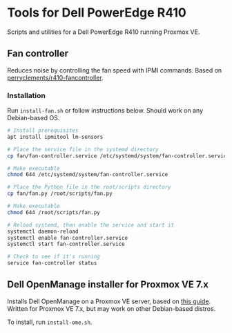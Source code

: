 # Tools for Dell PowerEdge R410

Scripts and utilities for a Dell PowerEdge R410 running Proxmox VE.

## Fan controller

Reduces noise by controlling the fan speed with IPMI commands. Based on [perryclements/r410-fancontroller](https://github.com/perryclements/r410-fancontroller).

### Installation

Run `install-fan.sh` or follow instructions below. Should work on any Debian-based OS.

```bash
# Install prerequisites
apt install ipmitool lm-sensors

# Place the service file in the systemd directory
cp fan/fan-controller.service /etc/systemd/system/fan-controller.service

# Make executable
chmod 644 /etc/systemd/system/fan-controller.service

# Place the Python file in the root/scripts directory
cp fan/fan.py /root/scripts/fan.py

# Make executable
chmod 644 /root/scripts/fan.py

# Reload systemd, then enable the service and start it
systemctl daemon-reload
systemctl enable fan-controller.service
systemctl start fan-controller.service

# Check to see if it's running
service fan-controller status
```

## Dell OpenManage installer for Proxmox VE 7.x

Installs Dell OpenManage on a Proxmox VE server, based on [this guide](https://forum.proxmox.com/threads/dell-openmanage-on-proxmox-6-x.57932/). Written for Proxmox VE 7.x, but may work on other Debian-based distros.

To install, run `install-ome.sh`.
